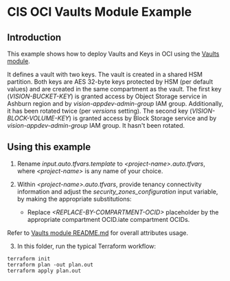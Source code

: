 # CIS OCI Vaults Module Example

## Introduction

This example shows how to deploy Vaults and Keys in OCI using the [Vaults module](../..).

It defines a vault with two keys. The vault is created in a shared HSM partition. Both keys are AES 32-byte keys protected by HSM (per default values) and are created in the same compartment as the vault. The first key (*VISION-BUCKET-KEY*) is granted access by Object Storage service in Ashburn region and by *vision-appdev-admin-group* IAM group. Additionally, it has been rotated twice (per *versions* setting). The second key (*VISION-BLOCK-VOLUME-KEY*) is granted access by Block Storage service and by *vision-appdev-admin-group* IAM group. It hasn't been rotated.

## Using this example
1. Rename *input.auto.tfvars.template* to *\<project-name\>.auto.tfvars*, where *\<project-name\>* is any name of your choice.

2. Within *\<project-name\>.auto.tfvars*, provide tenancy connectivity information and adjust the *security_zones_configuration* input variable, by making the appropriate substitutions:
   - Replace *\<REPLACE-BY-COMPARTMENT-OCID\>* placeholder by the appropriate compartment OCID.iate compartment OCIDs. 

Refer to [Vaults module README.md](../../README.md) for overall attributes usage.

3. In this folder, run the typical Terraform workflow:
```
terraform init
terraform plan -out plan.out
terraform apply plan.out
```